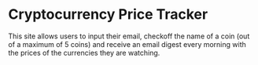 # Cryptocurrency Price Tracker

This site allows users to input their email, checkoff the name of a coin (out of a maximum of 5 coins) and receive an email digest every morning with the prices of the currencies they are watching.
